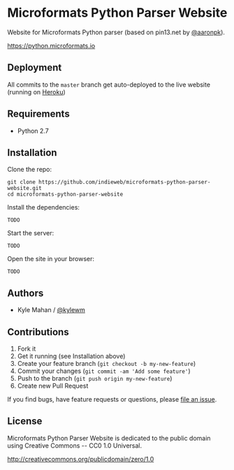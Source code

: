 # Microformats Python Parser Website

Website for Microformats Python parser (based on pin13.net by [@aaronpk](https://github.com/aaronpk)).

https://python.microformats.io

## Deployment

All commits to the `master` branch get auto-deployed to the live website (running on [Heroku](https://python.microformats.io))


## Requirements

- Python 2.7


## Installation

Clone the repo:

```
git clone https://github.com/indieweb/microformats-python-parser-website.git
cd microformats-python-parser-website
```

Install the dependencies:

```
TODO
```

Start the server:

```
TODO
```

Open the site in your browser:

```
TODO
```


## Authors

- Kyle Mahan / [@kylewm](https://github.com/kylewm)

## Contributions

1. Fork it
2. Get it running (see Installation above)
3. Create your feature branch (`git checkout -b my-new-feature`)
4. Commit your changes (`git commit -am 'Add some feature'`)
5. Push to the branch (`git push origin my-new-feature`)
6. Create new Pull Request

If you find bugs, have feature requests or questions, please
[file an issue](https://github.com/indieweb/microformats-parser-website-python/issues).


## License

Microformats Python Parser Website is dedicated to the public domain using Creative Commons -- CC0 1.0 Universal.

http://creativecommons.org/publicdomain/zero/1.0
